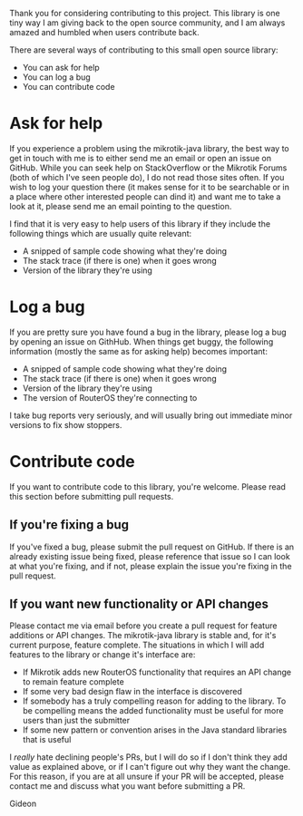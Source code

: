 Thank you for considering contributing to this project. This library is one tiny way I am giving back to the open source community, and I am
always amazed and humbled when users contribute back. 

There are several ways of contributing to this small open source library:

* You can ask for help
* You can log a bug
* You can contribute code

# Ask for help
If you experience a problem using the mikrotik-java library, the best way to get in touch with me is to either send me an
email or open an issue on GitHub. While you can seek help on StackOverflow or the Mikrotik Forums (both of which I've seen 
people do), I do not read those sites often. If you wish to log your question there (it makes sense for it to be searchable or 
in a place where other interested people can dind it) and want me to take a look at it, please send me an email pointing to 
the question. 

I find that it is very easy to help users of this library if they include the following things which are usually quite relevant:

* A snipped of sample code showing what they're doing 
* The stack trace (if there is one) when it goes wrong
* Version of the library they're using

# Log a bug 
If you are pretty sure you have found a bug in the library, please log a bug by opening an issue on GithHub. When things get buggy, 
the following information (mostly the same as for asking help) becomes important:

* A snipped of sample code showing what they're doing 
* The stack trace (if there is one) when it goes wrong
* Version of the library they're using
* The version of RouterOS they're connecting to

I take bug reports very seriously, and will usually bring out immediate minor versions to fix show stoppers. 

# Contribute code 
If you want to contribute code to this library, you're welcome. Please read this section before submitting pull requests.

## If you're fixing a bug
If you've fixed a bug, please submit the pull request on GitHub. If there is an already existing issue being fixed, please 
reference that issue so I can look at what you're fixing, and if not, please explain the issue you're fixing in the pull request. 

## If you want new functionality or API changes
Please contact me via email before you create a pull request for feature additions or API changes. The mikrotik-java library is stable and,
for it's current purpose, feature complete. The situations in which I will add features to the library or change it's interface are:
* If Mikrotik adds new RouterOS functionality that requires an API change to remain feature complete
* If some very bad design flaw in the interface is discovered
* If somebody has a truly compelling reason for adding to the library. To be compelling means the added functionality must be useful 
for more users than just the submitter
* If some new pattern or convention arises in the Java standard libraries that is useful 

I *really* hate declining people's PRs, but I will do so if I don't think they add value as explained above, or if I can't figure out why
they want the change. For this reason, if you are at all unsure if your PR will be accepted, please contact me and discuss what you want 
before submitting a PR. 

Gideon 

